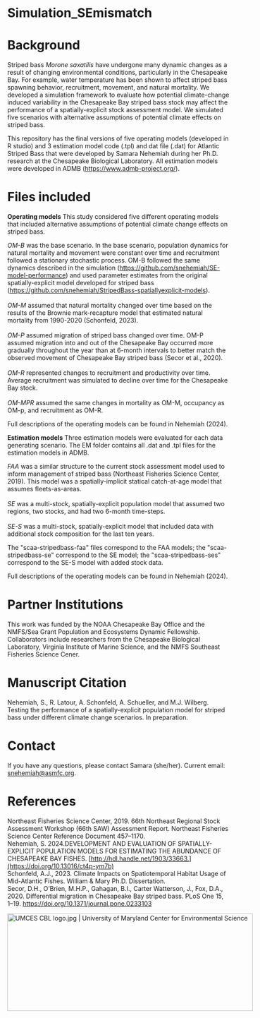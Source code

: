 # Simulation_SEmismatch

# Background
Striped bass *Morone saxatilis* have undergone many dynamic changes as a result of changing environmental conditions, particularly in the Chesapeake Bay. For example, water temperature has been shown to affect striped bass spawning behavior, recruitment, movement, and natural mortality. We developed a simulation framework to evaluate how potential climate-change induced variability in the Chesapeake Bay striped bass stock may affect the performance of a spatially-explicit stock assessment model. We simulated five scenarios with alternative assumptions of potential climate effects on striped bass. 

This repository has the final versions of five operating models (developed in R studio) and 3 estimation model code (.tpl) and dat file (.dat) for  Atlantic Striped Bass that were developed by Samara Nehemiah during her Ph.D. research at the Chesapeake Biological Laboratory. All estimation models were developed in ADMB (https://www.admb-project.org/). 

# Files included

**Operating models**
This study considered five different operating models that included alternative assumptions of potential climate change effects on striped bass. 

*OM-B* was the base scenario. In the base scenario, population dynamics for natural mortality and movement were constant over time and recruitment followed a stationary stochastic process. OM-B followed the same dynamics described in the simulation (https://github.com/snehemiah/SE-model-performance) and used parameter estimates from the original spatially-explicit model developed for striped bass (https://github.com/snehemiah/StripedBass-spatiallyexplicit-models). <br /><br />
*OM-M*   assumed that natural mortality changed over time based on the results of the Brownie mark-recapture model that estimated natural mortality from 1990-2020 (Schonfeld, 2023).<br /><br />
*OM-P* assumed migration of striped bass changed over time. OM-P assumed migration into and out of the Chesapeake Bay occurred more gradually throughout the year than at 6-month intervals to better match the observed movement of Chesapeake Bay striped bass (Secor et al., 2020).<br /><br />
*OM-R* represented changes to recruitment and productivity over time. Average recruitment was simulated to decline over time for the Chesapeake Bay stock.<br /><br />
*OM-MPR* assumed the same changes in mortality as OM-M, occupancy as OM-p, and recruitment as OM-R.<br />

Full descriptions of the operating models can be found in Nehemiah (2024). 

**Estimation models**
Three estimation models were evaluated for each data generating scenario. The EM folder contains all .dat and .tpl files for the estimation models in ADMB. 

*FAA* was a similar structure to the current stock assessment model used to inform management of striped bass (Northeast Fisheries Science Center, 2019). This model was a spatially-implicit statical catch-at-age model that assumes fleets-as-areas. <br /><br />
*SE* was a multi-stock, spatially-explicit population model that assumed two regions, two stocks, and had two 6-month time-steps.<br /><br />
*SE-S* was a multi-stock, spatially-explicit model that included data with additional stock composition for the last ten years.<br />

The "scaa-stripedbass-faa" files correspond to the FAA models; the "scaa-stripedbass-se" correspond to the SE model; the "scaa-stripedbass-ses" correspond to the SE-S model with added stock data.

Full descriptions of the operating models can be found in Nehemiah (2024). 


# Partner Institutions
This work was funded by the NOAA Chesapeake Bay Office and the NMFS/Sea Grant Population and Ecosystems Dynamic Fellowship. Collaborators include researchers from the Chesapeake Biological Laboratory, Virginia Institute of Marine Science, and the NMFS Southeast Fisheries Science Cener. 

# Manuscript Citation
Nehemiah, S., R. Latour, A. Schonfeld, A. Schueller, and M.J. Wilberg. Testing the performance of a spatially-explicit population model for striped bass under different climate change scenarios. In preparation.

# Contact
If you have any questions, please contact Samara (she/her). Current email: snehemiah@asmfc.org. 

# References
Northeast Fisheries Science Center, 2019. 66th Northeast Regional Stock Assessment Workshop (66th SAW) Assessment Report. Northeast Fisheries Science Center Reference Document 457–1170.<br />
Nehemiah, S. 2024.DEVELOPMENT AND EVALUATION OF SPATIALLY-EXPLICIT POPULATION MODELS FOR ESTIMATING THE ABUNDANCE OF CHESAPEAKE BAY FISHES. [http://hdl.handle.net/1903/33663.](https://doi.org/10.13016/ct4p-ym7b)<br />
Schonfeld, A.J., 2023. Climate Impacts on Spatiotemporal Habitat Usage of Mid-Atlantic Fishes. William & Mary Ph.D. Dissertation.<br />
Secor, D.H., O’Brien, M.H.P., Gahagan, B.I., Carter Watterson, J., Fox, D.A., 2020. Differential migration in Chesapeake Bay striped bass. PLoS One 15, 1–19. https://doi.org/10.1371/journal.pone.0233103<br />

<img src="https://www.umces.edu/sites/default/files/UMCES-CBL-logo.jpg" jsaction="" class="sFlh5c pT0Scc iPVvYb" style="max-width: 600px; height: 221px; margin: 0px; width: 557px;" alt="UMCES CBL logo.jpg | University of Maryland Center for Environmental Science" jsname="kn3ccd" aria-hidden="false">
